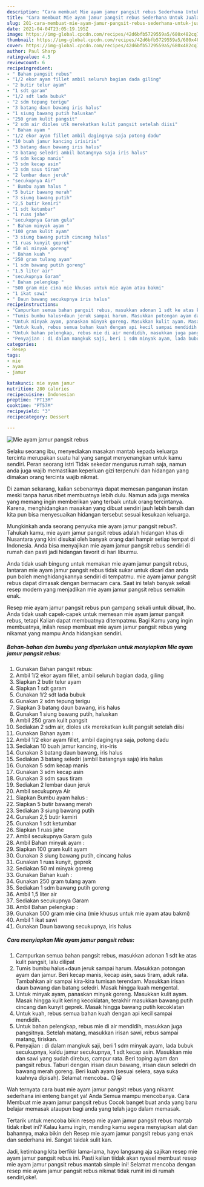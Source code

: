 ```yaml
---
description: "Cara membuat Mie ayam jamur pangsit rebus Sederhana Untuk Jualan"
title: "Cara membuat Mie ayam jamur pangsit rebus Sederhana Untuk Jualan"
slug: 201-cara-membuat-mie-ayam-jamur-pangsit-rebus-sederhana-untuk-jualan
date: 2021-04-04T23:05:19.195Z
image: https://img-global.cpcdn.com/recipes/42d6bfb5729559a5/680x482cq70/mie-ayam-jamur-pangsit-rebus-foto-resep-utama.jpg
thumbnail: https://img-global.cpcdn.com/recipes/42d6bfb5729559a5/680x482cq70/mie-ayam-jamur-pangsit-rebus-foto-resep-utama.jpg
cover: https://img-global.cpcdn.com/recipes/42d6bfb5729559a5/680x482cq70/mie-ayam-jamur-pangsit-rebus-foto-resep-utama.jpg
author: Paul Sharp
ratingvalue: 4.5
reviewcount: 6
recipeingredient:
- " Bahan pangsit rebus"
- "1/2 ekor ayam fillet ambil seluruh bagian dada giling"
- "2 butir telur ayam"
- "1 sdt garam"
- "1/2 sdt lada bubuk"
- "2 sdm tepung terigu"
- "3 batang daun bawang iris halus"
- "1 siung bawang putih haluskan"
- "250 gram kulit pangsit"
- "2 sdm air dioles utk merekatkan kulit pangsit setelah diisi"
- " Bahan ayam "
- "1/2 ekor ayam fillet ambil dagingnya saja potong dadu"
- "10 buah jamur kancing irisiris"
- "3 batang daun bawang iris halus"
- "3 batang seledri ambil batangnya saja iris halus"
- "5 sdm kecap manis"
- "3 sdm kecap asin"
- "3 sdm saus tiram"
- "2 lembar daun jeruk"
- "secukupnya Air"
- " Bumbu ayam halus "
- "5 butir bawang merah"
- "3 siung bawang putih"
- "2,5 butir kemiri"
- "1 sdt ketumbar"
- "1 ruas jahe"
- "secukupnya Garam gula"
- " Bahan minyak ayam "
- "100 gram kulit ayam"
- "3 siung bawang putih cincang halus"
- "1 ruas kunyit geprek"
- "50 ml minyak goreng"
- " Bahan kuah "
- "250 gram tulang ayam"
- "1 sdm bawang putih goreng"
- "1,5 liter air"
- "secukupnya Garam"
- " Bahan pelengkap "
- "500 gram mie cina mie khusus untuk mie ayam atau bakmi"
- "1 ikat sawi"
- " Daun bawang secukupnya iris halus"
recipeinstructions:
- "Campurkan semua bahan pangsit rebus, masukkan adonan 1 sdt ke atas kulit pangsit, lalu dilipat"
- "Tumis bumbu halus+daun jeruk sampai harum. Masukkan potongan ayam dan jamur. Beri kecap manis, kecap asin, saus tiram, aduk rata. Tambahkan air sampai kira-kira tumisan terendam. Masukkan irisan daun bawang dan batang seledri. Masak hingga kuah mengental."
- "Untuk minyak ayam, panaskan minyak goreng. Masukkan kulit ayam. Masak hingga kulit kering kecoklatan, terakhir masukkan bawang putih cincang dan kunyit geprek. Masak hingga bawang putih kecoklatan"
- "Untuk kuah, rebus semua bahan kuah dengan api kecil sampai mendidih."
- "Untuk bahan pelengkap, rebus mie di air mendidih, masukkan juga pangsitnya. Setelah matang, masukkan irisan sawi, rebus sampai matang, tiriskan."
- "Penyajian : di dalam mangkuk saji, beri 1 sdm minyak ayam, lada bubuk secukupnya, kaldu jamur secukupnya, 1 sdt kecap asin. Masukkan mie dan sawi yang sudah direbus, campur rata. Beri toping ayam dan pangsit rebus. Taburi dengan irisan daun bawang, irisan daun seledri dn bawang merah goreng. Beri kuah ayam (sesuai selera, saya suka kuahnya dipisah). Selamat mencoba.. 😊😀"
categories:
- Resep
tags:
- mie
- ayam
- jamur

katakunci: mie ayam jamur 
nutrition: 280 calories
recipecuisine: Indonesian
preptime: "PT13M"
cooktime: "PT57M"
recipeyield: "3"
recipecategory: Dessert

---
```



![Mie ayam jamur pangsit rebus](https://img-global.cpcdn.com/recipes/42d6bfb5729559a5/680x482cq70/mie-ayam-jamur-pangsit-rebus-foto-resep-utama.jpg)

Selaku seorang ibu, menyediakan masakan mantab kepada keluarga tercinta merupakan suatu hal yang sangat menyenangkan untuk kamu sendiri. Peran seorang istri Tidak sekedar mengurus rumah saja, namun anda juga wajib memastikan keperluan gizi terpenuhi dan hidangan yang dimakan orang tercinta wajib nikmat.

Di zaman  sekarang, kalian sebenarnya dapat memesan panganan instan meski tanpa harus ribet membuatnya lebih dulu. Namun ada juga mereka yang memang ingin memberikan yang terbaik untuk orang tercintanya. Karena, menghidangkan masakan yang dibuat sendiri jauh lebih bersih dan kita pun bisa menyesuaikan hidangan tersebut sesuai kesukaan keluarga. 



Mungkinkah anda seorang penyuka mie ayam jamur pangsit rebus?. Tahukah kamu, mie ayam jamur pangsit rebus adalah hidangan khas di Nusantara yang kini disukai oleh banyak orang dari hampir setiap tempat di Indonesia. Anda bisa menyajikan mie ayam jamur pangsit rebus sendiri di rumah dan pasti jadi hidangan favorit di hari liburmu.

Anda tidak usah bingung untuk memakan mie ayam jamur pangsit rebus, lantaran mie ayam jamur pangsit rebus tidak sukar untuk dicari dan anda pun boleh menghidangkannya sendiri di tempatmu. mie ayam jamur pangsit rebus dapat dimasak dengan bermacam cara. Saat ini telah banyak sekali resep modern yang menjadikan mie ayam jamur pangsit rebus semakin enak.

Resep mie ayam jamur pangsit rebus pun gampang sekali untuk dibuat, lho. Anda tidak usah capek-capek untuk memesan mie ayam jamur pangsit rebus, tetapi Kalian dapat membuatnya ditempatmu. Bagi Kamu yang ingin membuatnya, inilah resep membuat mie ayam jamur pangsit rebus yang nikamat yang mampu Anda hidangkan sendiri.

<!--inarticleads1-->

##### Bahan-bahan dan bumbu yang diperlukan untuk menyiapkan Mie ayam jamur pangsit rebus:

1. Gunakan  Bahan pangsit rebus:
1. Ambil 1/2 ekor ayam fillet, ambil seluruh bagian dada, giling
1. Siapkan 2 butir telur ayam
1. Siapkan 1 sdt garam
1. Gunakan 1/2 sdt lada bubuk
1. Gunakan 2 sdm tepung terigu
1. Siapkan 3 batang daun bawang, iris halus
1. Gunakan 1 siung bawang putih, haluskan
1. Ambil 250 gram kulit pangsit
1. Sediakan 2 sdm air, dioles utk merekatkan kulit pangsit setelah diisi
1. Gunakan  Bahan ayam :
1. Ambil 1/2 ekor ayam fillet, ambil dagingnya saja, potong dadu
1. Sediakan 10 buah jamur kancing, iris-iris
1. Gunakan 3 batang daun bawang, iris halus
1. Sediakan 3 batang seledri (ambil batangnya saja) iris halus
1. Gunakan 5 sdm kecap manis
1. Gunakan 3 sdm kecap asin
1. Gunakan 3 sdm saus tiram
1. Sediakan 2 lembar daun jeruk
1. Ambil secukupnya Air
1. Siapkan  Bumbu ayam halus :
1. Siapkan 5 butir bawang merah
1. Sediakan 3 siung bawang putih
1. Gunakan 2,5 butir kemiri
1. Gunakan 1 sdt ketumbar
1. Siapkan 1 ruas jahe
1. Ambil secukupnya Garam gula
1. Ambil  Bahan minyak ayam :
1. Siapkan 100 gram kulit ayam
1. Gunakan 3 siung bawang putih, cincang halus
1. Gunakan 1 ruas kunyit, geprek
1. Sediakan 50 ml minyak goreng
1. Gunakan  Bahan kuah :
1. Gunakan 250 gram tulang ayam
1. Sediakan 1 sdm bawang putih goreng
1. Ambil 1,5 liter air
1. Sediakan secukupnya Garam
1. Ambil  Bahan pelengkap :
1. Gunakan 500 gram mie cina (mie khusus untuk mie ayam atau bakmi)
1. Ambil 1 ikat sawi
1. Gunakan  Daun bawang secukupnya, iris halus




<!--inarticleads2-->

##### Cara menyiapkan Mie ayam jamur pangsit rebus:

1. Campurkan semua bahan pangsit rebus, masukkan adonan 1 sdt ke atas kulit pangsit, lalu dilipat
1. Tumis bumbu halus+daun jeruk sampai harum. Masukkan potongan ayam dan jamur. Beri kecap manis, kecap asin, saus tiram, aduk rata. Tambahkan air sampai kira-kira tumisan terendam. Masukkan irisan daun bawang dan batang seledri. Masak hingga kuah mengental.
1. Untuk minyak ayam, panaskan minyak goreng. Masukkan kulit ayam. Masak hingga kulit kering kecoklatan, terakhir masukkan bawang putih cincang dan kunyit geprek. Masak hingga bawang putih kecoklatan
1. Untuk kuah, rebus semua bahan kuah dengan api kecil sampai mendidih.
1. Untuk bahan pelengkap, rebus mie di air mendidih, masukkan juga pangsitnya. Setelah matang, masukkan irisan sawi, rebus sampai matang, tiriskan.
1. Penyajian : di dalam mangkuk saji, beri 1 sdm minyak ayam, lada bubuk secukupnya, kaldu jamur secukupnya, 1 sdt kecap asin. Masukkan mie dan sawi yang sudah direbus, campur rata. Beri toping ayam dan pangsit rebus. Taburi dengan irisan daun bawang, irisan daun seledri dn bawang merah goreng. Beri kuah ayam (sesuai selera, saya suka kuahnya dipisah). Selamat mencoba.. 😊😀




Wah ternyata cara buat mie ayam jamur pangsit rebus yang nikamt sederhana ini enteng banget ya! Anda Semua mampu mencobanya. Cara Membuat mie ayam jamur pangsit rebus Cocok banget buat anda yang baru belajar memasak ataupun bagi anda yang telah jago dalam memasak.

Tertarik untuk mencoba bikin resep mie ayam jamur pangsit rebus mantab tidak ribet ini? Kalau kamu ingin, mending kamu segera menyiapkan alat dan bahannya, maka bikin deh Resep mie ayam jamur pangsit rebus yang enak dan sederhana ini. Sangat taidak sulit kan. 

Jadi, ketimbang kita berfikir lama-lama, hayo langsung aja sajikan resep mie ayam jamur pangsit rebus ini. Pasti kalian tiidak akan nyesel membuat resep mie ayam jamur pangsit rebus mantab simple ini! Selamat mencoba dengan resep mie ayam jamur pangsit rebus nikmat tidak rumit ini di rumah sendiri,oke!.

